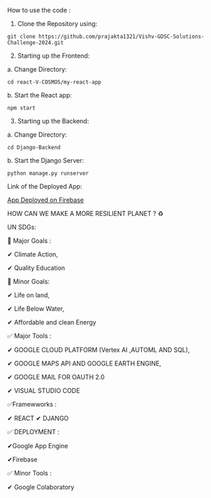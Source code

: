 How to use the code : 
1. Clone the Repository using:

 `git clone https://github.com/prajakta1321/Vishv-GDSC-Solutions-Challenge-2024.git` 
 
2. Starting up the Frontend:

a. Change Directory:

`cd react-V-COSMOS/my-react-app`

b. Start the React app:

`npm start`

3. Starting up the Backend:

a. Change Directory:

`cd Django-Backend`

b. Start the Django Server:

`python manage.py runserver`


Link of the Deployed App:

[App Deployed on Firebase]([https://www.openai.com](https://vishv.web.app/))


HOW CAN WE MAKE A MORE RESILIENT PLANET ? ♻

UN SDGs:

🎯 Major Goals :

✔ Climate Action,

✔ Quality Education

🎯 Minor Goals:

✔ Life on land,

✔ Life Below Water,

✔ Affordable and clean Energy

✅ Major Tools  : 

✔ GOOGLE CLOUD PLATFORM (Vertex AI ,AUTOML AND SQL),

✔ GOOGLE MAPS API AND GOOGLE EARTH ENGINE,

✔ GOOGLE MAIL FOR OAUTH 2.0

✔ VISUAL STUDIO CODE

✅Framewworks :

✔ REACT
✔ DJANGO 


✅ DEPLOYMENT : 

✔Google App Engine 

✔Firebase

✅ Minor Tools :

✔ Google Colaboratory 

